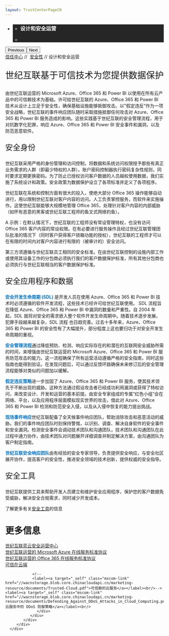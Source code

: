```yaml
---
layout: TrustCenterPageCN
---
```

<div class="row-fluid">
   <div class="span">
      <div>
         <div id="HeroWrapper" data-cols="1" data-view1="1" data-view2="1" data-view3="1" data-view4="1" class="row-fluid wider hero grid-container">
            <div class="span bp0-col-1-1 bp1-col-1-1 bp2-col-1-1 bp3-col-1-1">
               <div bi:type="slideshow" class="slideshow slideshow-hero hero" xmlns:bi="urn:schemas-microsoft-com:mscom:bi">
                  <ul bi:type="list" class="slides">
                     <li id="slide-1" bi:index="0" selectBi="">
                        <div class="heroitem light-foreground" bi:type="heroitem">
                           <div class="media" bi:parenttitle="t1">
                              <a href="" bi:track="False" bi:titleflag="t1" bi:index="0">
                                 <div data-picture="" data-alt="You are in control of your data" data-disable-swap-below="">
                                    <div data-src="https://c.s-microsoft.com/en-us/CMSImages/MS_TrustCenter_Privacy_Header.jpg?version=dc9c5b9b-c334-7922-892a-15c2cd65053d"></div>
                                    <noscript></noscript>
                                 </div>
                              </a>
                           </div>
                           <div class="text" bi:type="cta">
                              <div class="text-container">
                                 <div class="box" style="background: rgba(0,0,0,.85); color: #FFFFFF;">
                                    <ul bi:type="list" class="headerCaption subpageHeaderCaption">
                                       <li class="box-title">
                                          <h3 class="box-title" bi:type="title" bi:title="t1" style="color: #FFFFFF;">设计和安全运营</h3>
                                       </li>
                                       <li class="box-actions box-description"><a target="_self" class="mscom-link" href=""></a></li>
                                    </ul>
                                 </div>
                              </div>
                           </div>
                        </div>
                     </li>
                  </ul>
                  <div class="navigation international" bi:track="false">
                     <div class="grid-container settop" data-title-text="Go To Slide "></div>
                  </div>
                  <div class="prev-next" bi:track="false"><button class="prev"><span class="icon-left" aria-hidden="true"></span><span class="screen-reader-text">Previous</span></button><button class="next"><span class="icon-right" aria-hidden="true"></span><span class="screen-reader-text">Next</span></button></div>
                  <div id="play-pause" class="play-pause" style="display:none">
                     <div class="pause"><button id="pauseButton" class="pause_button"><span class="icon-pause" aria-hidden="true"></span><span class="screen-reader-text">Pause</span></button></div>
                     <div class="play"><button id="playButton" class="play_button"><span class="icon-play" aria-hidden="true"></span><span class="screen-reader-text">Play</span></button></div>
                  </div>
               </div>
            </div>
         </div>
         <div id="BreadcrumbWrapper" data-cols="1" data-view1="1" data-view2="1" data-view3="1" data-view4="1" class="row-fluid grid-container mscom-grid-container breadcrumbs">
            <div class="span bp0-col-1-1 bp1-col-1-1 bp2-col-1-1 bp3-col-1-1"><a target="_self" class="mscom-link" href="../default-cn.html">信任中心</a> // 
               <a target="_self" class="mscom-link" href="../security/default-cn.html">安全性</a> // 设计和安全运营
            </div>
         </div>
         <div id="ContentWrapper" data-cols="2" data-view1="1" data-view2="2" data-view3="2" data-view4="2" class="row-fluid subpageBody">
            <div class="span bp0-col-1-1 bp2-col-2-1 bp3-col-2-1 bp1-col-2-2">
               <p style="font-size:28px;font-weight:500;">世纪互联基于可信技术为您提供数据保护</p>
               <p>由世纪互联运营的 Microsoft Azure、Office 365 和 Power BI 以使用在所有云产品中的可信赖技术为基础。许可给世纪互联的 Azure、Office 365 和 Power BI 技术从设计上立足于安全性，确保基础设施能够抵御攻击。以”假定违反“作为一项安全战略，世纪互联的事件响应团队随时采取措施抵御任何攻击对 Azure、Office 365 和 Power BI 服务造成的影响。这些实践基于世纪互联的安全管理流程，用于对抗数字化犯罪，响应 Azure、Office 365 和 Power BI 安全事件和漏洞，以及防范恶意软件。
               </p>
               <p style="font-size:24px;font-weight:500;">安全身份</p>
               <p>世纪互联采用严格的身份管理和访问控制，将数据和系统访问权限授予那些有真正业务需求的人群（即最少特权的人群）。账户密码控制器执行密码复杂性规则，同时要求定期更换密码。为了防止已授权访问客户数据的人员越权使用数据，我们实施了系统设计和政策。安全政策为数据保护设立了各项标准并定义了各项程序。</p>
               <p>世纪互联在系统和控制方面有很大的投入，使绝大部分 Office 365 操作能够自动进行，用以限制世纪互联对客户内容的访问。人工负责掌控服务，而软件来实施操作。这使世纪互联能够大规模地管理 Office 365，处理针对客户内容的内部威胁（如怀有恶意的黑客或世纪互联工程师的鱼叉式网络钓鱼）。</p>
               <p>A 示例：在默认情况下，世纪互联的工程师没有常设管理特权，也没有访问 Office 365 客户内容的常设权限。在有必要进行服务操作且经过世纪互联管理团队批准的情况下（同时客户获得客户锁箱功能的授权），世纪互联的工程师才可以在有限的时间内对客户内容进行有限的（被审计的）安全访问。</p>
               <p>第三方须遵循与世纪互联员工相同的安全标准。在由世纪互联控制的设施内部工作或使用其设备工作的分包商必须执行我们的客户数据保护标准，所有其他分包商也必须执行与世纪互联相当的客户数据保护标准。</p>
               <p style="font-size:24px;font-weight:500;">安全应用程序和数据</p>
               <p><strong style="color:rgb(0,115,198)">安全开发生命周期 (SDL) </strong>是开发人员在使用 Azure、Office 365 和 Power BI 技术时必须遵循的软件开发流程，这些技术已经许可给世纪互联使用。 SDL 流程旨在降低 Azure、Office 365 和 Power BI 中漏洞的数量和严重性。自 2004 年起，SDL 就将对安全的需求嵌入整个软件开发生命周期中。随着技术逐步发展，犯罪手段越来越复杂，SDL 流程 也日趋完善。过去十多年来，Azure、Office 365 和 Power BI 的安全性有了大幅提升，部分程度上这也要归功于对安全开发生命周期的重视。<!--<br/><a target="_self" class="mscom-link withArrow" href="#"><img src="https://c.s-microsoft.com/en-us/CMSImages/Arrow-nobg.spng?version=4af37876-de78-d419-6f89-7890a74d4158" class="mscom-image" alt="Arrow | Navigate To Encryption" width="21" height="19">了解更多</a>--></p>
                <p><strong style="color:rgb(0,115,198)">安全管理流程</strong>通过降低预防、检测、响应实际存在的和潜在的互联网安全威胁所需的时间，来增强由世纪互联运营的 Microsoft Azure、Office 365 和 Power BI 服务防范攻击的能力。这一流程确保了所有运营活动遵循严格的安全指南，同时这些指南也能得到验证。在发现问题后，可以通过反馈环路确保未来修订后的安全管理流程能够对类似的问题加以缓解。<!--<br/><a target="_self" class="mscom-link withArrow" href="#"><img src="https://c.s-microsoft.com/en-us/CMSImages/Arrow-nobg.png?version=4af37876-de78-d419-6f89-7890a74d4158" class="mscom-image" alt="Arrow | Navigate To Encryption" width="21" height="19">了解更多</a>--></p>
                <p><strong style="color:rgb(0,115,198)">假定违反策略</strong>进一步加固了 Azure、Office 365 和 Power BI 服务，使其技术领先于不断出现的威胁。这种方法通过假设攻击者已经成功利用漏洞或获得了特权访问，来改变设计、开发和运营的基本前提。由安全专家组成的专属“红色小组”会在网络、平台，以及应用程序层面模拟现实世界的攻击，借此对 Azure、Office 365 和 Power BI 检测和防范安全入侵，以及从入侵中恢复的能力提出挑战。<!--<br/><a target="_self" class="mscom-link withArrow" href="#"><img src="https://c.s-microsoft.com/en-us/CMSImages/Arrow-nobg.png?version=4af37876-de78-d419-6f89-7890a74d4158" class="mscom-image" alt="Arrow | Navigate To Encryption" width="21" height="19">了解更多</a>--></p>
                <p><strong style="color:rgb(0,115,198)">现场事件响应</strong>世纪互联配备了全天候事件响应团队，帮助消除攻击和恶意活动的威胁。我们的事件响应团队时刻保持警惕，以识别、调查、解决自身软件的安全事件和安全漏洞。检测安全事件会调动技术团队和沟通团队，技术团队和沟通团队在此过程中通力协作，由技术团队对问题展开详细调查并制定解决方案，由沟通团队为客户制定指南。</p>
                <p><strong style="color:rgb(0,115,198)">世纪互联安全响应团队</strong>由有经验的安全专家领导，负责提供安全响应，与安全社区展开协作，提高客户的安全性，推进安全领域的技术创新，提供权威的安全指导。</p>
                <p style="font-size:24px;font-weight:500;">安全工具</p>
                <p>世纪互联提供工具来帮助开发人员建立和维护安全应用程序，保护您的客户数据免受威胁，解决安全合规需求，同时减少开发成本。</p>
                <p>了解更多有关<a href="https://www.microsoft.com/en-us/sdl/default.aspx">安全工具</a>的信息</p>
            </div>
            <div class="span bp0-col-1-1 bp2-col-2-1 bp3-col-2-1 bp1-col-2-2 bp0-clear bp1-clear">
               <div id="SideBarWrapper" data-cols="1" data-view1="1" data-view2="1" data-view3="1" data-view4="1" class="row-fluid">
                  <div id="HelpfulInformation" class="span bp0-col-1-1 bp1-col-1-1 bp2-col-1-1 bp3-col-1-1">
                     <h1>更多信息</h1>
                     <label><a target="_self" class="mscom-link"    href="../../file/世纪互联蓝云安全运营中心V2.pdf">世纪互联蓝云安全运营中心</a></label><br/>
                     <label><a target="_self" class="mscom-link" href="https://www.azure.cn/support/legal/subscription-agreement/">世纪互联运营的 Microsoft Azure 在线服务标准协议</a></label><br/>
                     <label><a target="_self" class="mscom-link" href="http://www.21vbluecloud.com/office365/O365-AgreeWebDir/">世纪互联运营的 Office 365 在线服务标准协议</a></label><br/><label><a target="_self" class="mscom-link" href="//wacnstorage.blob.core.chinacloudapi.cn/marketing-resource/documents/Trusting_the_Cloud.pdf">可信在云端</a></label><br/>
                
                <!--
                <label><a target="_self" class="mscom-link"                    href="//wacnstorage.blob.core.chinacloudapi.cn/marketing-resource/documents/Trusted-Cloud.pdf">可信赖的云服务</a></label><br/>--><label><a target="_self" class="mscom-link" href="//wacnstorage.blob.core.chinacloudapi.cn/marketing-resource/documents/Defending_Against_DDoS_Attacks_in_Cloud_Computing.pdf">云服务中的 DDoS 防御策略</a></label><br/>
                  </div>
               </div>
            </div>
         </div>
      </div>
   </div>
</div>
<div class="row-fluid" data-view4="1" data-view3="1" data-view2="1" data-view1="1" data-cols="1">
   <div class="span bp0-col-1-1 bp1-col-1-1 bp2-col-1-1 bp3-col-1-1"></div>
</div>

